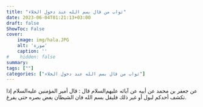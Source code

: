 ```yaml
---
title: "ثواب من قال بسم الله عند دخول الخلاء"
date: 2023-06-04T01:21:13+03:00
draft: false
ShowToc: False
cover:
    image: img/hala.JPG
    alt: 'صورة'
    caption: ''
#    hidden: false
summary: 
tags: [""]
categories: ["ثواب من قال بسم الله عند دخول الخلاء"]
---
```

عن جعفر بن محمد عن أبيه عن آبائه عليهم‌السلام قال : قال أمير المؤمنين عليه‌السلام
إذا تكشف أحدكم لبول أو غير ذلك فليقل بسم الله فان الشيطان يغض
بصره حتى يفرغ.

